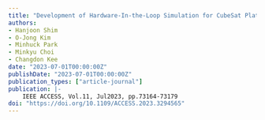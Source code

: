 ```yaml
---
title: "Development of Hardware-In-the-Loop Simulation for CubeSat Platform: Focusing on Magnetometer  Magnetorquer"
authors:
- Hanjoon Shim
- O-Jong Kim
- Minhuck Park
- Minkyu Choi
- Changdon Kee
date: "2023-07-01T00:00:00Z"
publishDate: "2023-07-01T00:00:00Z"
publication_types: ["article-journal"]
publication: |-
    IEEE ACCESS, Vol.11, Jul2023, pp.73164-73179
doi: "https://doi.org/10.1109/ACCESS.2023.3294565"
---
```

